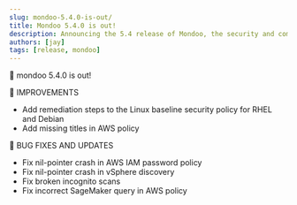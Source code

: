 ```yaml
---
slug: mondoo-5.4.0-is-out/
title: Mondoo 5.4.0 is out!
description: Announcing the 5.4 release of Mondoo, the security and compliance platform that prioritizes risks that matter most in your infrastructure.
authors: [jay]
tags: [release, mondoo]
---
```


🥳 mondoo 5.4.0 is out!

🧹 IMPROVEMENTS

- Add remediation steps to the Linux baseline security policy for RHEL and Debian
- Add missing titles in AWS policy

🐛 BUG FIXES AND UPDATES

- Fix nil-pointer crash in AWS IAM password policy
- Fix nil-pointer crash in vSphere discovery
- Fix broken incognito scans
- Fix incorrect SageMaker query in AWS policy
